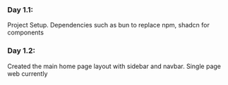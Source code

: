 ### Day 1.1:
Project Setup. Dependencies such as bun to replace npm, shadcn for components

### Day 1.2:
Created the main home page layout with sidebar and navbar.
Single page web currently 
